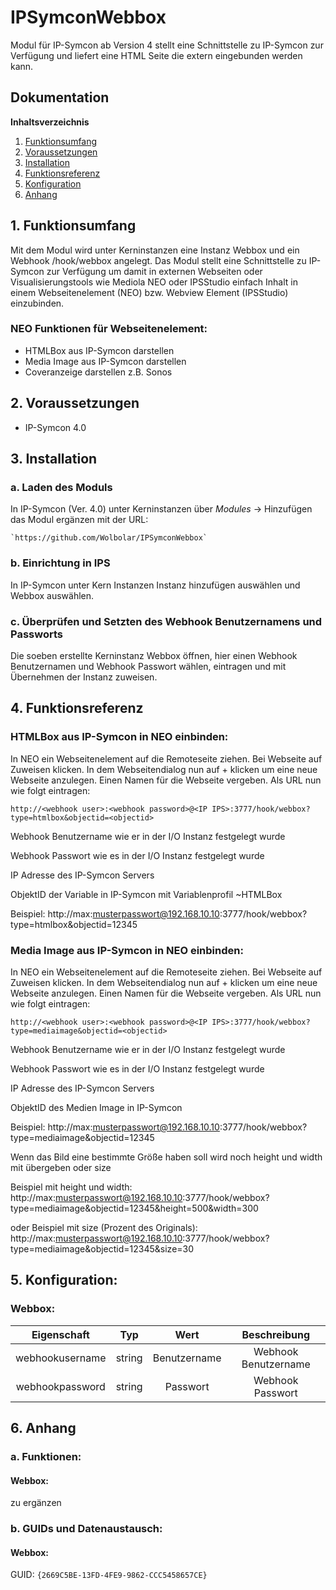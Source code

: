 # IPSymconWebbox

Modul für IP-Symcon ab Version 4 stellt eine Schnittstelle zu IP-Symcon zur Verfügung und liefert eine HTML Seite die extern eingebunden werden kann.

## Dokumentation

**Inhaltsverzeichnis**

1. [Funktionsumfang](#1-funktionsumfang)  
2. [Voraussetzungen](#2-voraussetzungen)  
3. [Installation](#3-installation)  
4. [Funktionsreferenz](#4-funktionsreferenz)
5. [Konfiguration](#5-konfiguartion)  
6. [Anhang](#6-anhang)  

## 1. Funktionsumfang

Mit dem Modul wird unter Kerninstanzen eine Instanz Webbox und ein Webhook /hook/webbox angelegt. Das Modul stellt eine Schnittstelle zu IP-Symcon zur Verfügung
um damit in externen Webseiten oder Visualisierungstools wie Mediola NEO oder IPSStudio einfach Inhalt in einem Webseitenelement (NEO) bzw. Webview Element (IPSStudio) einzubinden.

### NEO Funktionen für Webseitenelement:  

* HTMLBox aus IP-Symcon darstellen
* Media Image aus IP-Symcon darstellen
* Coveranzeige darstellen z.B. Sonos


## 2. Voraussetzungen

 - IP-Symcon 4.0

## 3. Installation

### a. Laden des Moduls

In IP-Symcon (Ver. 4.0) unter Kerninstanzen über _*Modules*_ -> Hinzufügen das Modul ergänzen mit der URL:
	
    `https://github.com/Wolbolar/IPSymconWebbox`  
	
### b. Einrichtung in IPS

In IP-Symcon unter Kern Instanzen Instanz hinzufügen auswählen und Webbox auswählen.

### c. Überprüfen und Setzten des Webhook Benutzernamens und Passworts

Die soeben erstellte Kerninstanz Webbox öffnen, hier einen Webhook Benutzernamen und Webhook Passwort wählen, eintragen und mit Übernehmen der Instanz zuweisen.


## 4. Funktionsreferenz

### HTMLBox aus IP-Symcon in NEO einbinden:

In NEO ein Webseitenelement auf die Remoteseite ziehen. Bei Webseite auf Zuweisen klicken. In dem Webseitendialog nun auf + klicken um eine neue Webseite anzulegen. Einen Namen für die Webseite vergeben.
Als URL nun wie folgt eintragen:
```
http://<webhook user>:<webhook password>@<IP IPS>:3777/hook/webbox?type=htmlbox&objectid=<objectid>
```
<webhook user>      Webhook Benutzername wie er in der I/O Instanz festgelegt wurde

<webhook password>  Webhook Passwort wie es in der I/O Instanz festgelegt wurde

<IP IPS>            IP Adresse des IP-Symcon Servers

<objectid>          ObjektID der Variable in IP-Symcon mit Variablenprofil ~HTMLBox 

Beispiel:
http://max:musterpasswort@192.168.10.10:3777/hook/webbox?type=htmlbox&objectid=12345


### Media Image aus IP-Symcon in NEO einbinden:	

In NEO ein Webseitenelement auf die Remoteseite ziehen. Bei Webseite auf Zuweisen klicken. In dem Webseitendialog nun auf + klicken um eine neue Webseite anzulegen. Einen Namen für die Webseite vergeben.
Als URL nun wie folgt eintragen:
```
http://<webhook user>:<webhook password>@<IP IPS>:3777/hook/webbox?type=mediaimage&objectid=<objectid>
```
<webhook user>      Webhook Benutzername wie er in der I/O Instanz festgelegt wurde

<webhook password>  Webhook Passwort wie es in der I/O Instanz festgelegt wurde

<IP IPS>            IP Adresse des IP-Symcon Servers

<objectid>          ObjektID des Medien Image in IP-Symcon 

Beispiel:
http://max:musterpasswort@192.168.10.10:3777/hook/webbox?type=mediaimage&objectid=12345

Wenn das Bild eine bestimmte Größe haben soll wird noch height und width mit übergeben oder size

Beispiel mit height und width:
http://max:musterpasswort@192.168.10.10:3777/hook/webbox?type=mediaimage&objectid=12345&height=500&width=300

oder
Beispiel mit size (Prozent des Originals):
http://max:musterpasswort@192.168.10.10:3777/hook/webbox?type=mediaimage&objectid=12345&size=30

## 5. Konfiguration:

### Webbox:

| Eigenschaft         | Typ     | Wert            | Beschreibung                                 |
| :-----------------: | :-----: | :-------------: | :------------------------------------------: |
| webhookusername     | string  | Benutzername    | Webhook Benutzername                         |
| webhookpassword     | string  | Passwort        | Webhook Passwort                             |


## 6. Anhang

###  a. Funktionen:

#### Webbox:

zu ergänzen


###  b. GUIDs und Datenaustausch:

#### Webbox:

GUID: `{2669C5BE-13FD-4FE9-9862-CCC5458657CE}` 



